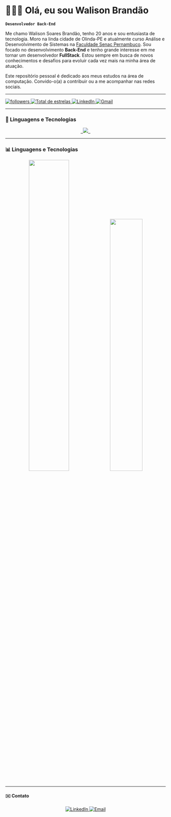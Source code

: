 # 🧑🏽‍💻 Olá, eu sou Walison Brandão

**`Desenvolvedor Back-End`**

Me chamo Walison Soares Brandão, tenho 20 anos e sou entusiasta de tecnologia. Moro na linda cidade de Olinda-PE e atualmente curso Análise e Desenvolvimento de Sistemas na [Faculdade Senac Pernambuco](https://faculdadesenacpe.edu.br/). Sou focado no desenvolvimento **Back-End** e tenho grande interesse em me tornar um desenvolvedor **FullStack**. Estou sempre em busca de novos conhecimentos e desafios para evoluir cada vez mais na minha área de atuação.

Este repositório pessoal é dedicado aos meus estudos na área de computação. Convido-o(a) a contribuir ou a me acompanhar nas redes sociais.

-----
<p align="left">
   <a href="https://github.com/brandaowalison?tab=followers">
         <img alt="followers" title="Me siga no Github" src="https://custom-icon-badges.demolab.com/github/followers/brandaowalison?color=236ad3&labelColor=1155ba&style=for-the-badge&logo=github&label=seguidores&logoColor=white"/>
   </a>
   <a href="https://github.com/brandaowalison?tab=repositories&sort=stargazers">
        <img 
            alt="Total de estrelas" 
            title="Total de estrelas GitHub" 
            src="https://custom-icon-badges.demolab.com/github/stars/brandaowalison?color=55960c&style=for-the-badge&labelColor=488207&logo=star&label=estrelas"/>
   </a>
   <a href="https://www.linkedin.com/in/walisonbrandao/">
         <img alt="LinkedIn" title="Conecte-se comigo no LinkedIn" src="https://img.shields.io/badge/LinkedIn-0077B5?style=for-the-badge&logo=linkedin&logoColor=white"/>
   </a>
   <a href="mailto:walisonsbrand@gmail.com">
         <img alt="Gmail" title="Envie um e-mail" src="https://img.shields.io/badge/Gmail-D14836?style=for-the-badge&logo=gmail&logoColor=white"/>
   </a>
</p>

-----
### 🤖 Linguagens e Tecnologias

<p align="center">
  <a href="https://skillicons.dev">
    <code> <img src="https://skillicons.dev/icons?i=html,css,javascript,typescript,python,react,mysql,postgres,mongo,git,github"/> </code>
    </a>
</p>

-----

### 📊 Linguagens e Tecnologias

<p align="center">
<img src="https://github-readme-stats.vercel.app/api?username=brandaowalison&show_icons=true&theme=dark" width="50%" />
<img src="https://github-readme-stats.vercel.app/api/top-langs/?username=brandaowalison&hide=scss,jupyter%20notebook&layout=compact&theme=dark" width="45%" />
</p>

-----

#### ✉️ Contato

<p align="center">
    <a href="https://www.linkedin.com/in/walisonbrandao/" target="_blank">
        <img alt="LinkedIn" src="https://img.shields.io/badge/LinkedIn-@walisonbrandao-blue?style=flat&logo=linkedin">
    </a>
    <a href="mailto:walisonsbrand@gmail.com">
        <img alt="Email" src="https://img.shields.io/badge/Email-walisonsbrand@gmail.com-blue?style=flat&logo=gmail">
    </a>
</p>

